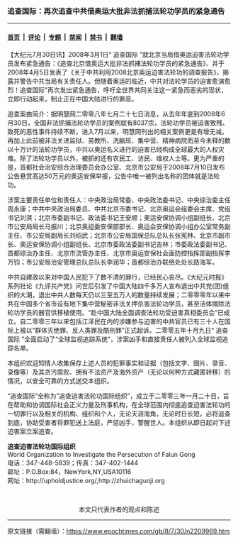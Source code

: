 ### 追查国际：再次追查中共借奥运大批非法抓捕法轮功学员的紧急通告

---

#### [首页](../../../..?n2209969) &nbsp;|&nbsp; [评论](../../../../../epoch-comment?n2209969) &nbsp;|&nbsp; [专题](../../../../../epoch-special?n2209969) &nbsp;|&nbsp; [禁闻](../../../../../epoch-news?n2209969) &nbsp;|&nbsp; [禁书](../../../../../books?n2209969) &nbsp;|&nbsp; [翻墙](https://github.com/gfw-breaker/nogfw/blob/master/README.md?n2209969)


<div class="post_content" id="artbody" itemprop="articleBody">
 <!-- article content begin -->
 <p>
  【大纪元7月30日讯】2008年3月1日“
  <ok href="https://www.epochtimes.com/gb/tag/%E8%BF%BD%E6%9F%A5%E5%9B%BD%E9%99%85.html">
   追查国际
  </ok>
  ”就北京当局借奥运迫害法轮功学员发布紧急通告：《追查北京借奥运大批非法抓捕法轮功学员的紧急通告》、并于2008年4月5日发表了《关于中共利用2008北京奥运迫害法轮功的调查报告》，揭露并警告中共当局有关责任人。但随着奥运的临近，中共对法轮学员的迫害愈演愈烈！追查国际”再次发出紧急通告，呼吁全世界共同关注这一紧急而恶劣的现状，立即行动起来，制止正在中国大陆进行的罪恶。
 </p>
 <p>
  追查案由简介：据明慧网二零零八年七月二十七日消息，从去年年底到2008年6月30日，全国非法抓捕法轮功学员的案例就有8037宗，法轮功学员被迫害致残、致死的恶性事件持续不断。进入7月以来，明慧网刊出的相关案例更是有增无减。再加上此前被非法关进监狱、劳教所、洗脑班、集中营、精神病院而至今未释的数以十万计的法轮功学员，中共以奥运名义进行的迫害已经构成全球最大的人权灾难。除了法轮功学员以外，被抓的还有农民工、访民、维权人士等。更为严重的是，首都社会治安综合治理委员会办公室、北京市公安局于2008年7月10日发布公告悬赏高达50万元的奥运安保举报，公告中唯一被列出名称的团体就是法轮功。
 </p>
 <p>
  涉案主要责任单位和责任人：中央政治局常委、中央政法委书记、中央综治委主任周永康；中共中央政治局委员、中共北京市委书记、北京奥运会组委会主席、党组书记刘淇；北京市委副书记、政法委书记王安顺；奥运安保协调小组副组长、北京市公安局局长马振川；北京奥组委安保部部长、奥运会安保协调小组办公室常务副主任、市公安局副局长刘绍武；北京市公安局国保总队总队长张宪林、北京市副市长、奥运安保协调小组副组长、北京市委政法委副书记吉林；市委政法委副书记、首都综治办主任、北京市流管办主任、北京市奥运安保社会面防控指挥部副指挥李万钧；市公安局治安管理总队总队长李润华；首都综治办联络处处长路海军。
 </p>
 <p>
  中共自建政以来对中国人民犯下了数不清的罪行，已经民心丧尽。《大纪元时报》系列社论《九评共产党》问世后引发了中国大陆四千多万人宣布退出中共党(团)组织的大潮，退出中共人数每天仍以三至五万人的数量持续发展；二零零零年以来中共在中国多个省市设有地下集中营秘密非法关押杀害法轮功学员，甚至活体摘除法轮功学员的器官供移植使用。“赴中国大陆全面调查法轮功受迫害真相委员会”已成立。自二零零三年以来包括江泽民在内的涉嫌参与迫害的中共官员已有三十人在国际上被以“群体灭绝罪、反人类罪及酷刑罪”正式起诉。二零零五年十月九日“
  <ok href="https://www.epochtimes.com/gb/tag/%E8%BF%BD%E6%9F%A5%E5%9B%BD%E9%99%85.html">
   追查国际
  </ok>
  ”全面启动了“全球监视追踪系统”，涉案凶手和直接责任人被列入全球监视追踪名单。
 </p>
 <p>
  本组织欢迎知情人收集保存上述人员的犯罪事实和证据（包括文字、图片、录音、录像等）及其贪污腐败、拥有不法资产及海外资产（无论以何种方式藏匿转移）的情况，以安全可靠的方式送交本组织。
 </p>
 <p>
  “追查国际”全称为“追查迫害法轮功国际组织”，成立于二零零三年一月二十日，旨在帮助和协调国际社会正义力量及刑事机构，在全球范围内彻底追查迫害法轮功的一切罪行以及相关的机构、组织和个人，无论天涯海角，无论时日长短，必将追查到底，协助受害者将罪犯送上法庭，严惩凶手，警醒世人。本组织从即日起对下述迫害案立案追查。
 </p>
 <p>
  <b>
   追查迫害法轮功国际组织
  </b>
  <br/>
  World Organization to Investigate the Persecution of Falun Gong
  <br/>
  电话：347-448-5839；传真：347-402-1444
  <br/>
  邮址：P.O.Box:84，NewYork,NY,USA10116
  <br/>
  网址：http://upholdjustice.org/,http://zhuichaguoji.org
 </p>
 <p>
  <font color="#ffffff">
   (http://www.dajiyuan.com)
  </font>
  <br/>
  <center>
   <font class="GY13">
    本文只代表作者的观点和陈述
   </font>
  </center>
 </p>
 <!-- article content end -->
 <div id="below_article_ad">
 </div>
</div>


---

原文链接（需翻墙）：https://www.epochtimes.com/gb/8/7/30/n2209969.htm
